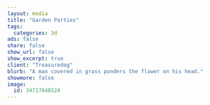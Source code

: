 ```yaml
---
layout: media
title: "Garden Parties"
tags:
  categories: 3d
ads: false
share: false
show_url: false
show_excerpt: true
client: "Treasuredog"
blurb: "A man covered in grass ponders the flower on his head."
showmore: false
image:
  id: 34717848524
---
```

